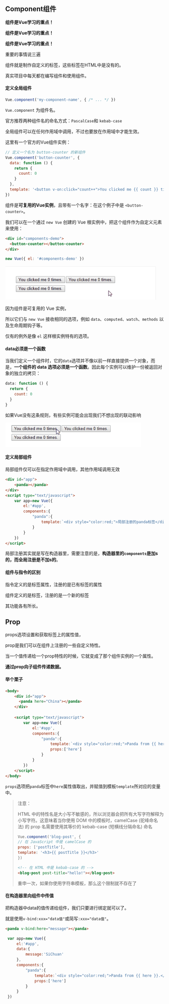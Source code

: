 ## Component组件



**组件是Vue学习的重点！**

**组件是Vue学习的重点！**

**组件是Vue学习的重点！**



重要的事情说三遍





组件就是制作自定义的标签，这些标签在HTML中是没有的。

真实项目中每天都在编写组件和使用组件。





#### 定义全局组件

```javascript
Vue.component('my-component-name', { /* ... */ })
```



`Vue.component` 为组件名。

官方推荐两种组件名的命名方式：`PascalCase`和 `kebab-case`





全局组件可以在任何作用域中调用，不过也要放在作用域中才能生效。



这里有一个官方的Vue组件实例：

```javascript
// 定义一个名为 button-counter 的新组件
Vue.component('button-counter', {
  data: function () {
    return {
      count: 0
    }
  },
  template: '<button v-on:click="count++">You clicked me {{ count }} times.</button>'
})
```





组件是**可复用的Vue实例**，且带有一个名字：在这个例子中是 `<button-counter>`。

我们可以在一个通过 `new Vue` 创建的 Vue 根实例中，把这个组件作为自定义元素来使用：

```html
<div id="components-demo">
  <button-counter></button-counter>
</div>
```

```javascript
new Vue({ el: '#components-demo' })
```



![显示效果](./images/全局效果.gif)







因为组件是可复用的 Vue 实例，

所以它们与 `new Vue` 接收相同的选项，例如 `data`、`computed`、`watch`、`methods` 以及生命周期钩子等。

仅有的例外是像 `el` 这样根实例特有的选项。







#### data必须是一个函数



当我们定义一个组件时，它的`data`选项并不像以前一样直接提供一个对象，而是，**一个组件的 data 选项必须是一个函数**。因此每个实例可以维护一份被返回对象的独立的拷贝：

```javascript
data: function () {
  return {
    count: 0
  }
}
```



如果Vue没有这条规则，有些实例可能会出现我们不想出现的联动影响

![](./images/错误的全局效果.gif)











#### 定义局部组件



局部组件仅可以在指定作用域中调用，其他作用域调用无效



```html
<div id="app">
    <panda></panda>
</div>
<script type="text/javascript">
    var app=new Vue({
        el:'#app',
        components:{
            "panda":{
                template:`<div style="color:red;">局部注册的panda标签</div>`
            }
        }
    })
</script>
```



局部注册其实就是写在构造器里，需要注意的是，**构造器里的`components`是加s的，而全局注册是不加s的**。





#### 组件与指令的区别



指令定义的是标签属性，注册的是已有标签的属性

组件定义的是标签，注册的是一个新的标签

其功能各有所长。







## Prop



props选项设置和获取标签上的属性值，

prop是我们可以在组件上注册的一些自定义特性。

当一个值传递给一个prop特性的时候，它就变成了那个组件实例的一个属性。

**通过prop向子组件传递数据。**



#### 举个栗子

```html
<body>
    <div id="app">
      <panda here="China"></panda>
    </div>
    
    <script type="text/javascript">
        var app=new Vue({
            el:'#app',
            components:{
                "panda":{
                    template:`<div style="color:red;">Panda from {{ here }}.</div>`,
                    props:['here']
                }
            }
        })
    </script>
</body>
```



`props`选项把`panda`标签中`here`属性值取出，并赋值到模板`template`所对应的变量中。







> 注意：
>
> HTML 中的特性名是大小写不敏感的，所以浏览器会把所有大写字符解释为小写字符。这意味着当你使用 DOM 中的模板时，camelCase (驼峰命名法) 的 prop 名需要使用其等价的 kebab-case (短横线分隔命名) 命名
>
> ```javascript
> Vue.component('blog-post', {
> // 在 JavaScript 中是 camelCase 的
> props: ['postTitle'],
> template: '<h3>{{ postTitle }}</h3>'
> })
> ```
> ```html
> <!-- 在 HTML 中是 kebab-case 的 -->
> <blog-post post-title="hello!"></blog-post>
> ```
> 重申一次，如果你使用字符串模板，那么这个限制就不存在了
> 





#### 在构造器里向组件中传值



把构造器中data的值传递给组件，我们只要进行绑定就可以了。

就是使用`v-bind:xxx="data值"`或简写`:xxx="data值"`。



```html
<panda v-bind:here="message"></panda>
```

```javascript
 var app=new Vue({
     el:'#app',
     data:{
         message:'SiChuan' 
     },
     components:{
         "panda":{
             template:`<div style="color:red;">Panda from {{ here }}.</div>`,
             props:['here']
         }
     }
 })
```








